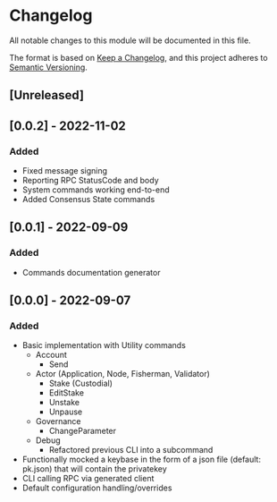 # Changelog

All notable changes to this module will be documented in this file.

The format is based on [Keep a Changelog](https://keepachangelog.com/en/1.0.0/),
and this project adheres to [Semantic Versioning](https://semver.org/spec/v2.0.0.html).

## [Unreleased]

## [0.0.2] - 2022-11-02

### Added

- Fixed message signing
- Reporting RPC StatusCode and body
- System commands working end-to-end
- Added Consensus State commands

## [0.0.1] - 2022-09-09

### Added

- Commands documentation generator

## [0.0.0] - 2022-09-07

### Added

- Basic implementation with Utility commands
  - Account
    - Send
  - Actor (Application, Node, Fisherman, Validator)
    - Stake (Custodial)
    - EditStake
    - Unstake
    - Unpause
  - Governance
    - ChangeParameter
  - Debug
    - Refactored previous CLI into a subcommand
- Functionally mocked a keybase in the form of a json file (default: pk.json) that will contain the privatekey
- CLI calling RPC via generated client
- Default configuration handling/overrides
